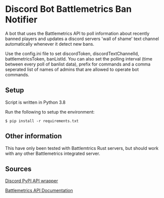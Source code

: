# Discord Bot Battlemetrics Ban Notifier

A bot that uses the Battlemetrics API to poll information about recently banned players and updates
a discord servers 'wall of shame' text channel automatically whenever it detect new bans.

Use the config.ini file to set discordToken, discordTextChannelId, battlemetricsToken, banListId. You
can also set the polling interval (time between every poll of banlist data), prefix for commands and a
comma seperated list of names of admins that are allowed to operate bot commands.

## Setup

Script is written in Python 3.8

Run the following to setup the environment:

    $ pip install -r requirements.txt

## Other information

This have only been tested with Battlemtrics Rust servers, but should work with any other Battlemetrics integrated
server.

## Sources

[Discord PyPI API wrapper](https://pypi.org/project/discord.py/)

[Battlemetrics API Documentation](https://www.battlemetrics.com/developers/documentation)
